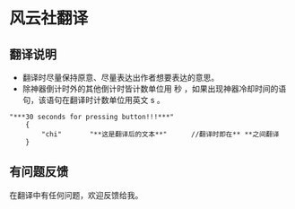 # 风云社翻译
## 翻译说明
* 翻译时尽量保持原意、尽量表达出作者想要表达的意思。
* 除神器倒计时外的其他倒计时皆计数单位用 秒 ，如果出现神器冷却时间的语句，该语句在翻译时计数单位用英文 s 。

```
"***30 seconds for pressing button!!!***"
    {
		"chi"		"**这是翻译后的文本**"      //翻译时即在** **之间翻译
	}
```
## 有问题反馈
在翻译中有任何问题，欢迎反馈给我。
